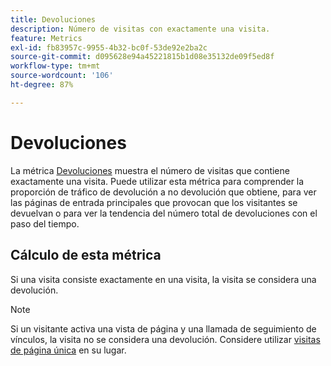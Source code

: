 ```yaml
---
title: Devoluciones
description: Número de visitas con exactamente una visita.
feature: Metrics
exl-id: fb83957c-9955-4b32-bc0f-53de92e2ba2c
source-git-commit: d095628e94a45221815b1d08e35132de09f5ed8f
workflow-type: tm+mt
source-wordcount: '106'
ht-degree: 87%

---
```


# Devoluciones

La métrica [Devoluciones](overview.md) muestra el número de visitas que contiene exactamente una visita. Puede utilizar esta métrica para comprender la proporción de tráfico de devolución a no devolución que obtiene, para ver las páginas de entrada principales que provocan que los visitantes se devuelvan o para ver la tendencia del número total de devoluciones con el paso del tiempo.

## Cálculo de esta métrica

Si una visita consiste exactamente en una visita, la visita se considera una devolución.

>[!NOTE]
>
>Si un visitante activa una vista de página y una llamada de seguimiento de vínculos, la visita no se considera una devolución. Considere utilizar [visitas de página única](single-page-visits.md) en su lugar.
